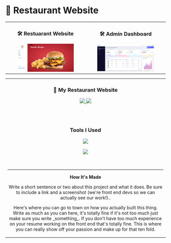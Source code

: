 # 🚀 Restaurant Website

<!-- PROJECT IMAGES -->

<div align="center">
<!-- MAIN WEBSITE IMAGE -->
	<table>
		<tr>
			<td width="50%">
        <h3 align="center">🛠️ Restuarant Website</h3>
				<div align="center">  
					<a href='#' target="_blank">
						<img src="public/img/rooster-burger.png" alt="restaurant webssite" width="75%" height="100%" />
					</a>
				</div>
			</td>  
			<td width="50%">
				<h3 align="center">🛠️ Admin Dashboard </h3>
				<div align="center" >  
					<a href='#' target="_blank">
						<img src="public/img/dashboard.png" alt="admin-dashboard" width="75%" height="100%" />
					</a>
				</div>
      </td>
    </tr>
  </table>
  <table>
    <tr>
      <td width="100%">
        <h3 align="center">🚀 My Restaurant Website</h3>
        <div align="center">
          <p>
            <a href="https://github.com/rayanthoney/codingphase-laravel-restaurant" target="_blank">
              <img src="https://img.shields.io/badge/Repo-lightgrey?style=plastic&logo=github"/>
            </a>  
            <a href="--GOES TO LIVE URL--" target="_blank">
              <img src="https://img.shields.io/badge/Live-lightgrey?style=plastic&color=0892d0"/>
            </a>
          </p>
        </div>
        <br>
        <br>
        <div align="center">
        <h3 align="center">Tools I Used</h3>
          <p>
            <a href="https://laravel.com" target="_blank"><img src="https://raw.githubusercontent.com/laravel/art/master/logo-lockup/5%20SVG/2%20CMYK/1%20Full%20Color/laravel-logolockup-cmyk-red.svg" width="200">
            </a>
          </p>
          <p>
            <a href="https://skillicons.dev">
              <img src="https://skillicons.dev/icons?i=html,css,js,nodejs,mongodb,express,php,sass,netlify,mysql,bootstrap" />
            </a>
          </p>
        </div>
        <br>
        <hr>
        <div align="center">
          <p><strong>How It's Made</strong></p>
          <p>Write a short sentence or two about this project and what it does. Be sure to include a link and a screenshot (we're front end devs so we can actually see our work!)..
          </p>
          <p> Here's where you can go to town on how you actually built this thing. Write as much as you can here, it's totally fine if it's not too much just make sure you write _something_. If you don't have too much experience on your resume working on the front end that's totally fine. This is where you can really show off your passion and make up for that ten fold.
          </p>
        </div>
      </td>
    </tr>
  </table>

